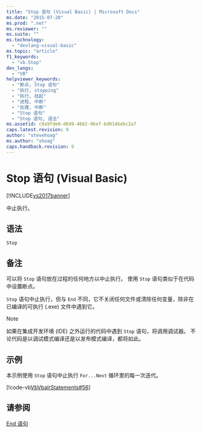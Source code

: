 ```yaml
---
title: "Stop 语句 (Visual Basic) | Microsoft Docs"
ms.date: "2015-07-20"
ms.prod: ".net"
ms.reviewer: ""
ms.suite: ""
ms.technology: 
  - "devlang-visual-basic"
ms.topic: "article"
f1_keywords: 
  - "vb.Stop"
dev_langs: 
  - "VB"
helpviewer_keywords: 
  - "断点, Stop 语句"
  - "执行, stopping"
  - "执行, 挂起"
  - "进程, 中断"
  - "处理, 中断"
  - "Stop 语句"
  - "Stop 语句, 语法"
ms.assetid: c9a9fde0-d649-4662-9bef-bd0146ebc2a7
caps.latest.revision: 9
author: "stevehoag"
ms.author: "shoag"
caps.handback.revision: 9
---
```

# Stop 语句 (Visual Basic)
[!INCLUDE[vs2017banner](../../../visual-basic/includes/vs2017banner.md)]

中止执行。  
  
## 语法  
  
```  
Stop  
```  
  
## 备注  
 可以将 `Stop` 语句放在过程的任何地方以中止执行。  使用 `Stop` 语句类似于在代码中设置断点。  
  
 `Stop` 语句中止执行，但与 `End` 不同，它不关闭任何文件或清除任何变量，除非在已编译的可执行 \(.exe\) 文件中遇到它。  
  
> [!NOTE]
>  如果在集成开发环境 \(IDE\) 之外运行的代码中遇到 `Stop` 语句，将调用调试器。  不论代码是以调试模式编译还是以发布模式编译，都将如此。  
  
## 示例  
 本示例使用 `Stop` 语句中止执行 `For...Next` 循环里的每一次迭代。  
  
 [!code-vb[VbVbalrStatements#56](../../../visual-basic/language-reference/error-messages/codesnippet/VisualBasic/stop-statement_1.vb)]  
  
## 请参阅  
 [End 语句](../../../visual-basic/language-reference/statements/end-statement.md)
